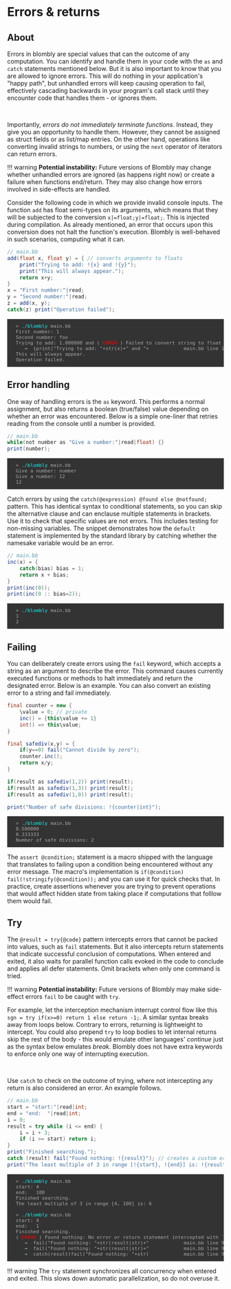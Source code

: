 # Errors & returns

## About

Errors in blombly are special values that can the outcome of any computation. You can identify
and handle them in your code with the `as` and `catch` statements mentioned below. But it is
also important to know that you are allowed to ignore errors. This will do nothing in your
application's "happy path", but unhandled errors will keep causing operation to fail, 
effectively cascading backwards in your program's call 
stack until they encounter code that handles them - or ignores them.

<br>

Importantly, *errors do not immediately terminate functions*. Instead,
they give you an opportunity to handle them. However, they cannot be assigned as struct fields 
or as list/map entries. On the other hand, operations like converting invalid strings to numbers, 
or using the `next` operator of iterators can return errors. 

!!! warning
    **Potential instability:** Future versions of Blombly may change whether
    unhandled errors are ignored (as happens right now) or create a failure 
    when functions end/return. They may also change how errors involved in 
    side-effects are handled.

Consider the following code in which we provide invalid console inputs.
The function `add` has float semi-types on its arguments, which means that they will
be subjected to the conversion `x|=float;y|=float;`. This is injected during compilation.
As already mentioned, an error that occurs upon this conversion does not halt the function's 
execution. Blombly is well-behaved in such scenarios, computing what it can.

```java
// main.bb
add(float x, float y) = { // converts arguments to floats
    print("Trying to add: !{x} and !{y}");
    print("This will always appear.");
    return x+y;
}
x = "First number:"|read;
y = "Second number:"|read;
z = add(x, y);
catch(z) print("Operation failed");
```

<pre style="font-size: 80%;background-color: #333; color: #AAA; padding: 10px 20px;">
> <span style="color: cyan;">./blombly</span> main.bb
First number: 1
Second number: foo
Trying to add: 1.000000 and (<span style="color: red;"> ERROR </span>) Failed to convert string to float
   <span style="color: lightblue;">→</span>  {print("Trying to add: "+str(x)+" and "+            main.bb line 1
This will always appear.
Operation failed.
</pre>


## Error handling

One way of handling errors is
the `as` keyword. This performs a normal assignment, but also returns a boolean (true/false) 
value depending on whether an error was encountered. Below is a simple one-liner that retries
reading from the console until a number is provided. 

```java
// main.bb
while(not number as "Give a number:"|read|float) {}
print(number);
```


<pre style="font-size: 80%;background-color: #333; color: #AAA; padding: 10px 20px;">
> <span style="color: cyan;">./blombly</span> main.bb
Give a number: number
Give a number: 12
12
</pre>


Catch errors by using the `catch(@expression) @found else @notfound;` pattern.
This has identical syntax to conditional statements, so you can skip the alternative clause
and can enclause multiple statements in brackets. Use it to check that specific
values are not errors. This includes testing for non-missing variables. The snippet
demonstrates how the `default` statement is implemented by the standard library
by catching whether the namesake variable would be an error.

```java
// main.bb
inc(x) = {
    catch(bias) bias = 1;
    return x + bias;
}
print(inc(0));
print(inc(0 :: bias=2));
```

<pre style="font-size: 80%;background-color: #333; color: #AAA; padding: 10px 20px;">
> <span style="color: cyan;">./blombly</span> main.bb
1
2
</pre>

## Failing

You can deliberately create errors using the `fail` keyword, which accepts a string
as an argument to describe the error. This command causes currently executed functions
or methods to halt immediately and return the designated error. Below is an example.
You can also convert an existing error to a string and fail immediately.


```java
final counter = new {
    \value = 0; // private
    inc() = {this\value += 1}
    int() => this\value;
}

final safediv(x,y) = {
    if(y==0) fail("Cannot divide by zero");
    counter.inc();
    return x/y;
}

if(result as safediv(1,2)) print(result);
if(result as safediv(1,3)) print(result);
if(result as safediv(1,0)) print(result);

print("Number of safe divisions: !{counter|int}");
```

<pre style="font-size: 80%;background-color: #333; color: #AAA; padding: 10px 20px;">
> <span style="color: cyan;">./blombly</span> main.bb
0.500000
0.333333
Number of safe divisions: 2
</pre>


The `assert @condition;` statement is a macro shipped with the language that translates to failing
upon a condition being encountered without any error message. The macro's implementation is
 `if(@condition) fail(!stringify(@condition));` and you can use it for quick checks that.
In practice, create assertions whenever you are trying to prevent operations that 
would affect hidden state from taking place if computations that folllow them would
fail.



## Try

The `@result = try{@code}` pattern intercepts errors that cannot be packed into values,
such as `fail` statements. But it also intercepts return statements that indicate successful conclusion of
computations. When entered and exited, it also waits for parallel function calls evoked in the code to conclude 
and applies all defer statements. Omit brackets when only one command is tried.


!!! warning
    **Potential instability:** Future versions of Blombly may make side-effect errors `fail` to be caught with `try`.

For example, let the interception mechanism interrupt control flow like this `sgn = try if(x>=0) return 1 else return -1;`.
A similar syntax breaks away from loops below. Contrary to errors, 
returning is lightweight to intercept. 
You could also prepend `try` to loop bodies to let internal returns skip the rest of the body - 
this would emulate other languages' *continue* just as the syntax below emulates *break*. 
Blombly does not have extra keywords to enforce only one way of interrupting execution.

<br>

Use `catch` to check on the outcome of trying, where not intercepting any return is also
considered an error. An example follows.

```java
// main.bb
start = "start:"|read|int;
end = "end:  "|read|int;
i = 0;
result = try while (i <= end) {
    i = i + 3;
    if (i >= start) return i;
}
print("Finished searching.");
catch (result) fail("Found nothing: !{result}"); // creates a custom error on-demand
print("The least multiple of 3 in range [!{start}, !{end}] is: !{result}");
```

<pre style="font-size: 80%; background-color: #333; color: #AAA; padding: 10px 20px; overflow-x: auto; overflow-x: auto;">
> <span style="color: cyan;">./blombly</span> main.bb
start: 4
end:   100
Finished searching. 
The least multiple of 3 in range [4, 100] is: 6 

> <span style="color: cyan;">./blombly</span> main.bb
start: 4
end:   1
Finished searching. 
(<span style="color: red;"> ERROR </span>) Found nothing: No error or return statement intercepted with `try`.
   <span style="color: lightblue;">→</span>  fail("Found nothing: "+str(result|str)+"            main.bb line 9
   <span style="color: lightblue;">→</span>  fail("Found nothing: "+str(result|str)+"            main.bb line 9
   <span style="color: lightblue;">→</span>  catch(result)fail("Found nothing: "+str(            main.bb line 9
</pre>


!!! warning
    The `try` statement synchronizes all concurrency when entered and exited.
    This slows down automatic parallelization, so do not overuse it.